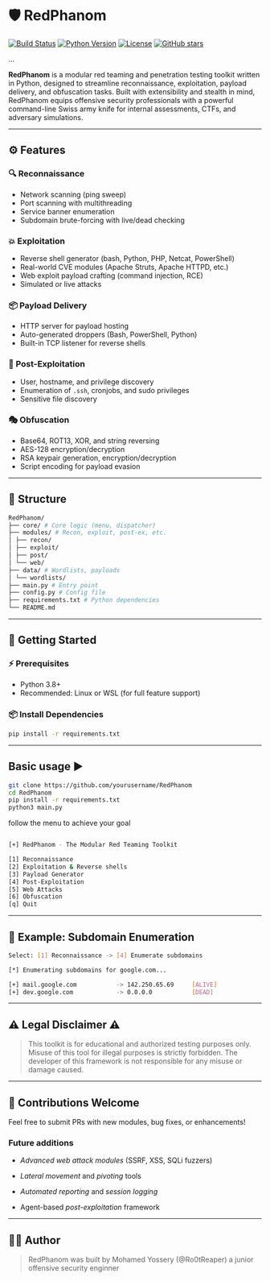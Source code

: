 # 🛡️ RedPhanom

[![Build Status](https://img.shields.io/github/actions/workflow/status/Ro0tReaper/RedPhanom/python.yml?branch=main&style=flat-square)](https://github.com/Ro0tReaper/RedPhanom/actions)
[![Python Version](https://img.shields.io/badge/python-3.8%2B-blue?style=flat-square)](https://www.python.org/downloads/)
[![License](https://img.shields.io/github/license/Ro0tReaper/RedPhanom?style=flat-square)](LICENSE)
[![GitHub stars](https://img.shields.io/github/stars/Ro0tReaper/RedPhanom?style=flat-square)](https://github.com/Ro0tReaper/RedPhanom/stargazers)

...


**RedPhanom** is a modular red teaming and penetration testing toolkit written in Python, designed to streamline reconnaissance, exploitation, payload delivery, and obfuscation tasks. Built with extensibility and stealth in mind, RedPhanom equips offensive security professionals with a powerful command-line Swiss army knife for internal assessments, CTFs, and adversary simulations.

---

## ⚙️ Features

### 🔍 Reconnaissance
- Network scanning (ping sweep)
- Port scanning with multithreading
- Service banner enumeration
- Subdomain brute-forcing with live/dead checking

### 💥 Exploitation
- Reverse shell generator (bash, Python, PHP, Netcat, PowerShell)
- Real-world CVE modules (Apache Struts, Apache HTTPD, etc.)
- Web exploit payload crafting (command injection, RCE)
- Simulated or live attacks

### 📦 Payload Delivery
- HTTP server for payload hosting
- Auto-generated droppers (Bash, PowerShell, Python)
- Built-in TCP listener for reverse shells

### 🧠 Post-Exploitation
- User, hostname, and privilege discovery
- Enumeration of `.ssh`, cronjobs, and sudo privileges
- Sensitive file discovery

### 🎭 Obfuscation
- Base64, ROT13, XOR, and string reversing
- AES-128 encryption/decryption
- RSA keypair generation, encryption/decryption
- Script encoding for payload evasion

---

## 🧱 Structure

```bash
RedPhanom/
├── core/ # Core logic (menu, dispatcher)
├── modules/ # Recon, exploit, post-ex, etc.
│ ├── recon/
│ ├── exploit/
│ ├── post/
│ └── web/
├── data/ # Wordlists, payloads
│ └── wordlists/
├── main.py # Entry point
├── config.py # Config file
├── requirements.txt # Python dependencies
└── README.md
```
---

## 🚀 Getting Started

### ⚡ Prerequisites

- Python 3.8+
- Recommended: Linux or WSL (for full feature support)

### 📦 Install Dependencies

```bash
pip install -r requirements.txt
```
---
## Basic usage ▶️

```bash
git clone https://github.com/yourusername/RedPhanom
cd RedPhanom
pip install -r requirements.txt
python3 main.py
```

follow the menu to achieve your goal

```bash

[+] RedPhanom - The Modular Red Teaming Toolkit

[1] Reconnaissance
[2] Exploitation & Reverse shells
[3] Payload Generator
[4] Post-Exploitation
[5] Web Attacks
[6] Obfuscation
[q] Quit
```
---
## 📎 Example: Subdomain Enumeration

```bash
Select: [1] Reconnaissance -> [4] Enumerate subdomains

[*] Enumerating subdomains for google.com...

[+] mail.google.com           -> 142.250.65.69     [ALIVE]
[+] dev.google.com            -> 0.0.0.0           [DEAD]
```

---
## ⚠️ Legal Disclaimer ⚠️
> This toolkit is for educational and authorized testing purposes only. Misuse of this tool for illegal purposes is strictly forbidden. The developer of this framework is not responsible for any misuse or damage caused.

---
## 🤝 Contributions Welcome
Feel free to submit PRs with new modules, bug fixes, or enhancements!

### Future additions
 - *Advanced web attack modules* (SSRF, XSS, SQLi fuzzers)

 - *Lateral movement* and *pivoting* tools

 - *Automated reporting* and *session logging*

 - Agent-based *post-exploitation* framework

---

## 👨‍💻 Author
>RedPhanom was built by Mohamed Yossery (@Ro0tReaper) a junior offensive security enginner